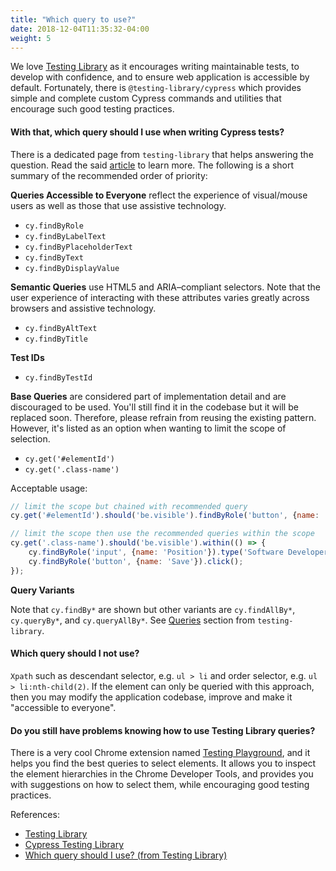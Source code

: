 ```yaml
---
title: "Which query to use?"
date: 2018-12-04T11:35:32-04:00
weight: 5
---
```


We love [Testing Library](https://testing-library.com/) as it encourages writing maintainable tests, to develop with confidence, and to ensure web application is accessible by default. Fortunately, there is `@testing-library/cypress` which provides simple and complete custom Cypress commands and utilities that encourage such good testing practices.

#### With that, which query should I use when writing Cypress tests?

There is a dedicated page from `testing-library` that helps answering the question. Read the said [article](https://testing-library.com/docs/guide-which-query/) to learn more. The following is a short summary of the recommended order of priority:

__Queries Accessible to Everyone__ reflect the experience of visual/mouse users as well as those that use assistive technology.

- `cy.findByRole`
- `cy.findByLabelText`
- `cy.findByPlaceholderText`
- `cy.findByText`
- `cy.findByDisplayValue`

__Semantic Queries__ use HTML5 and ARIA–compliant selectors. Note that the user experience of interacting with these attributes varies greatly across browsers and assistive technology.

- `cy.findByAltText`
- `cy.findByTitle`

__Test IDs__

- `cy.findByTestId`

__Base Queries__ are considered part of implementation detail and are discouraged to be used. You'll still find it in the codebase but it will be replaced soon. Therefore, please refrain from reusing the existing pattern. However, it's listed as an option when wanting to limit the scope of selection.

- `cy.get('#elementId')`
- `cy.get('.class-name')`

Acceptable usage:
```javascript
// limit the scope but chained with recommended query
cy.get('#elementId').should('be.visible').findByRole('button', {name: 'Save'}).click();

// limit the scope then use the recommended queries within the scope
cy.get('.class-name').should('be.visible').within(() => {
    cy.findByRole('input', {name: 'Position'}).type('Software Developer');
    cy.findByRole('button', {name: 'Save'}).click();
});
```

__Query Variants__

Note that `cy.findBy*` are shown but other variants are `cy.findAllBy*`, `cy.queryBy*`, and `cy.queryAllBy*`. See [Queries](https://testing-library.com/docs/dom-testing-library/api-queries) section from `testing-library`.

#### Which query should I not use?
`Xpath` such as descendant selector, e.g. `ul > li` and order selector, e.g. `ul > li:nth-child(2)`. If the element can only be queried with this approach, then you may modify the application codebase, improve and make it "accessible to everyone".

#### Do you still have problems knowing how to use Testing Library queries?

There is a very cool Chrome extension named [Testing Playground](https://chrome.google.com/webstore/detail/testing-playground/hejbmebodbijjdhflfknehhcgaklhano/related), and it helps you find the best queries to select elements. It allows you to inspect the element hierarchies in the Chrome Developer Tools, and provides you with suggestions on how to select them, while encouraging good testing practices.

References:
- [Testing Library](https://testing-library.com/)
- [Cypress Testing Library](https://github.com/testing-library/cypress-testing-library#readme)
- [Which query should I use? (from Testing Library)](https://testing-library.com/docs/guide-which-query/)
